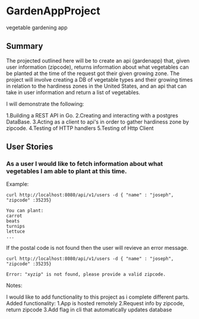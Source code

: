 # GardenAppProject
vegetable gardening app

## Summary
The projected outlined here will be to create an api (gardenapp) that, given user information (zipcode), returns information about what vegetables can be planted at the time of the request got their given growing zone. The project will involve creating a DB of vegetable types and their growing times in relation to the hardiness zones in the United States, and an api that can take in user information and return a list of vegetables.

I will demonstrate the following:

1.Building a REST API in Go.
2.Creating and interacting with a postgres DataBase.
3.Acting as a client to api's in order to gather hardiness zone by zipcode.
4.Testing of HTTP handlers
5.Testing of Http Client

## User Stories

### As a user I would like to fetch information about what vegetables I am able to plant at this time.

Example:

    curl http://localhost:8080/api/v1/users -d { "name" : "joseph", "zipcode" :35235}

    You can plant:
    carrot
    beats
    turnips
    lettuce
    ...
    
If the postal code is not found then the user will revieve an error message.

    curl http://localhost:8080/api/v1/users -d { "name" : "joseph", "zipcode" :35235}
    
    Error: "xyzip" is not found, please provide a valid zipcode.
    
    
Notes:

I would like to add functionality to this project as i complete different parts. 
Added functionality:
1.App is hosted remotely
2.Request info by zipcode, return zipcode
3.Add flag in cli that automatically updates database

    
    
       

